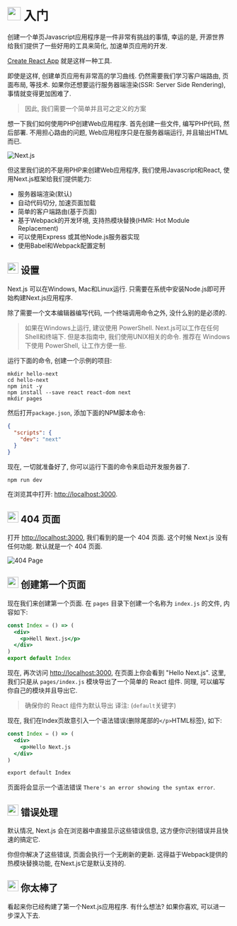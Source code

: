 # <img src="https://github.com/princejwesley/Mancy/raw/master/icons/mancy.png" width="30">&nbsp;入门

创建一个单页Javascript应用程序是一件非常有挑战的事情, 幸运的是, 开源世界给我们提供了一些好用的工具来简化, 加速单页应用的开发.

[Create React App](https://github.com/facebookincubator/create-react-app) 就是这样一种工具.

即使是这样, 创建单页应用有非常高的学习曲线. 仍然需要我们学习客户端路由, 页面布局, 等技术. 如果你还想要运行服务器端渲染(SSR: Server Side Rendering), 事情就变得更加困难了.

> 因此, 我们需要一个简单并且可之定义的方案

想一下我们如何使用PHP创建Web应用程序. 首先创建一些文件, 编写PHP代码, 然后部署. 不用担心路由的问题, Web应用程序只是在服务器端运行, 并且输出HTML而已.

![Next.js](https://cloud.githubusercontent.com/assets/50838/24116055/7076ba9c-0dcb-11e7-93d0-ba8f9ac8f6e4.png)

但这里我们说的不是用PHP来创建Web应用程序, 我们使用Javascript和React, 使用Next.js框架给我们提供能力:

- 服务器端渲染(默认)
- 自动代码切分, 加速页面加载
- 简单的客户端路由(基于页面)
- 基于Webpack的开发环境, 支持热模块替换(HMR: Hot Module Replacement)
- 可以使用Express 或其他Node.js服务器实现
- 使用Babel和Webpack配置定制

## <img src="https://github.com/princejwesley/Mancy/raw/master/icons/mancy.png" width="25">&nbsp;设置

Next.js 可以在Windows, Mac和Linux运行. 只需要在系统中安装Node.js即可开始构建Next.js应用程序.

除了需要一个文本编辑器编写代码, 一个终端调用命令之外, 没什么别的是必须的.

> 如果在Windows上运行, 建议使用 PowerShell. Next.js可以工作在任何Shell和终端下. 但是本指南中, 我们使用UNIX相关的命令.
> 推荐在 Windows 下使用 PowerShell, 让工作方便一些.

运行下面的命令, 创建一个示例的项目:

```shell
mkdir hello-next
cd hello-next
npm init -y
npm install --save react react-dom next
mkdir pages
```

然后打开`package.json`, 添加下面的NPM脚本命令:

```json
{
  "scripts": {
    "dev": "next"
  }
}
```

现在, 一切就准备好了, 你可以运行下面的命令来启动开发服务器了.

```shell
npm run dev
```

在浏览其中打开: [http://localhost:3000](http://localhost:3000).

## <img src="https://github.com/princejwesley/Mancy/raw/master/icons/mancy.png" width="25">&nbsp;404 页面

打开 [http://localhost:3000](http://localhost:3000), 我们看到的是一个 404 页面. 这个时候 Next.js 没有任何功能. 默认就是一个 404 页面.

![404 Page](https://cloud.githubusercontent.com/assets/50838/24114002/ac4786f2-0dc4-11e7-8d84-b6f33c8f9aae.png)

## <img src="https://github.com/princejwesley/Mancy/raw/master/icons/mancy.png" width="25">&nbsp;创建第一个页面

现在我们来创建第一个页面. 在 `pages` 目录下创建一个名称为 `index.js` 的文件, 内容如下:

```jsx
const Index = () => (
  <div>
    <p>Hell Next.js</p>
  </div>
)
export default Index
```

现在, 再次访问 [http://localhost:3000](http://localhost:3000), 在页面上你会看到 "Hello Next.js". 这里, 我们只是从 `pages/index.js` 模块导出了一个简单的 React 组件. 同理, 可以编写你自己的模块并且导出它.

> 确保你的 React 组件为默认导出
> 译注: (`default`关键字)

现在, 我们在Index页故意引入一个语法错误(删除尾部的`</p>`HTML标签), 如下:

```jsx
const Index = () => (
  <div>
    <p>Hello Next.js
  </div>
)

export default Index
```

页面将会显示一个语法错误 `There's an error showing the syntax error`.

## <img src="https://github.com/princejwesley/Mancy/raw/master/icons/mancy.png" width="25">&nbsp;错误处理

默认情况, Next.js 会在浏览器中直接显示这些错误信息, 这方便你识别错误并且快速的搞定它.

你但你解决了这些错误, 页面会执行一个无刷新的更新. 这得益于Webpack提供的热模块替换功能, 在Next.js它是默认支持的.

## <img src="https://github.com/princejwesley/Mancy/raw/master/icons/mancy.png" width="25">&nbsp;你太棒了

看起来你已经构建了第一个Next.js应用程序. 有什么想法? 如果你喜欢, 可以进一步深入下去.

